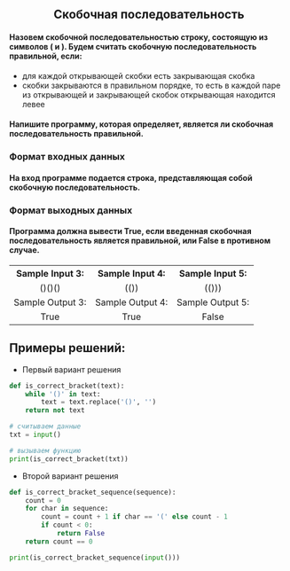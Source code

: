 <h2 style="text-align:center">Скобочная последовательность</h2>

#### Назовем скобочной последовательностью строку, состоящую из символов ( и ). Будем считать скобочную последовательность правильной, если:
* для каждой открывающей скобки есть закрывающая скобка 
* скобки закрываются в правильном порядке, то есть в каждой паре из открывающей и закрывающей скобок открывающая находится левее
#### Напишите программу, которая определяет, является ли скобочная последовательность правильной.

### Формат входных данных
#### На вход программе подается строка, представляющая собой скобочную последовательность.

### Формат выходных данных
#### Программа должна вывести True, если введенная скобочная последовательность является правильной, или False в противном случае.



<table align="center">
  <tbody>
    <tr>
      <th>Sample Input 3: </th>
      <th>Sample Input 4: </th>
      <th>Sample Input 5:</th>
    </tr>
    <tr>
      <td align="center">()()()</td>
      <td align="center">(())</td>
      <td align="center">(()))</td>
    </tr>
    <tr>
      <td>Sample Output 3:</td>
      <td>Sample Output 4:</td>
      <td>Sample Output 5:</td>
    </tr>
    <tr>
      <td align="center">
      True<br>
      </td>
      <td align="center">
      True<br>
      </td>
      <td align="center">
      False<br>
      </td>
    </tr>
  </tbody>
</table>

## Примеры решений:
* Первый вариант решения
```python
def is_correct_bracket(text):
    while '()' in text:
        text = text.replace('()', '')
    return not text

# считываем данные
txt = input()

# вызываем функцию
print(is_correct_bracket(txt))
```
* Второй вариант решения
```python
def is_correct_bracket_sequence(sequence):
    count = 0
    for char in sequence:
        count = count + 1 if char == '(' else count - 1
        if count < 0:
            return False
    return count == 0

print(is_correct_bracket_sequence(input()))
```


